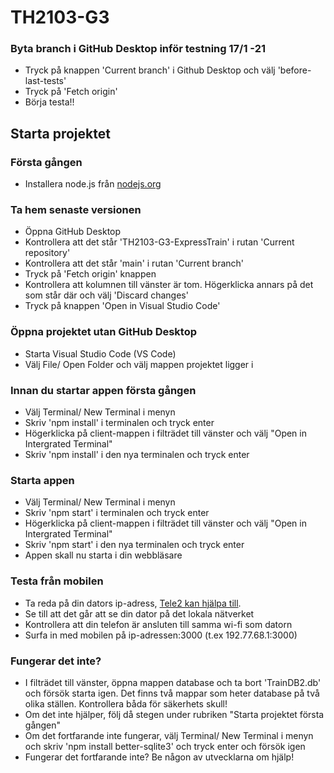 # TH2103-G3

### Byta branch i GitHub Desktop inför testning 17/1 -21  
- Tryck på knappen 'Current branch' i Github Desktop och välj 'before-last-tests'  
- Tryck på 'Fetch origin'
- Börja testa!!

## Starta projektet  
### Första gången  
- Installera node.js från [nodejs.org](https://nodejs.org/en/download/)  

### Ta hem senaste versionen  
- Öppna GitHub Desktop  
- Kontrollera att det står 'TH2103-G3-ExpressTrain' i rutan 'Current repository'  
- Kontrollera att det står 'main' i rutan 'Current branch'  
- Tryck på 'Fetch origin' knappen  
- Kontrollera att kolumnen till vänster är tom. Högerklicka annars på det som står där och välj 'Discard changes'  
- Tryck på knappen 'Open in Visual Studio Code'  

### Öppna projektet utan GitHub Desktop  
- Starta Visual Studio Code (VS Code)  
- Välj File/ Open Folder och välj mappen projektet ligger i  

### Innan du startar appen första gången
- Välj Terminal/ New Terminal i menyn  
- Skriv 'npm install' i terminalen och tryck enter  
- Högerklicka på client-mappen i filträdet till vänster och välj "Open in Intergrated Terminal"  
- Skriv 'npm install' i den nya terminalen och tryck enter  

### Starta appen
- Välj Terminal/ New Terminal i menyn  
- Skriv 'npm start' i terminalen och tryck enter  
- Högerklicka på client-mappen i filträdet till vänster och välj "Open in Intergrated Terminal"  
- Skriv 'npm start' i den nya terminalen och tryck enter  
- Appen skall nu starta i din webbläsare  

### Testa från mobilen  
- Ta reda på din dators ip-adress, [Tele2 kan hjälpa till](https://www.tele2.se/kundservice/bredband/hitta-ip-och-mac-adress).  
- Se till att det går att se din dator på det lokala nätverket  
- Kontrollera att din telefon är ansluten till samma wi-fi som datorn  
- Surfa in med mobilen på ip-adressen:3000 (t.ex 192.77.68.1:3000)  

### Fungerar det inte?  
- I filträdet till vänster, öppna mappen database och ta bort 'TrainDB2.db' och försök starta igen. Det finns två mappar som heter database på två olika ställen. Kontrollera båda för säkerhets skull!  
- Om det inte hjälper, följ då stegen under rubriken "Starta projektet första gången"  
- Om det fortfarande inte fungerar, välj Terminal/ New Terminal i menyn och skriv 'npm install better-sqlite3' och tryck enter och försök igen  
- Fungerar det fortfarande inte? Be någon av utvecklarna om hjälp!  
